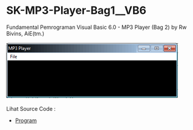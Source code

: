 # SK-MP3-Player-Bag1__VB6
Fundamental Pemrograman Visual Basic 6.0 - MP3 Player (Bag 2) by Rw Bivins, AiE(tm.)<br><br>
<img src="https://github.com/RizkyKhapidsyah/SK-MP3-Player-Bag1__VB6/blob/master/result/001.PNG"><br><br>
Lihat Source Code : <br>
- <a href="https://github.com/RizkyKhapidsyah/SK-MP3-Player-Bag1__VB6">Program</a>
